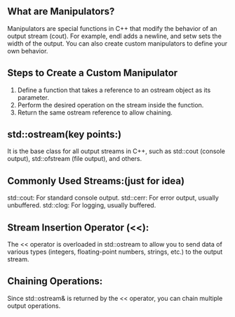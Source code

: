 ## What are Manipulators?
Manipulators are special functions in C++ that modify the behavior of an output stream (cout). For example, endl adds a newline, and setw sets the width of the output. You can also create custom manipulators to define your own behavior.

## Steps to Create a Custom Manipulator

1. Define a function that takes a reference to an ostream object as its parameter.
2. Perform the desired operation on the stream inside the function.
3. Return the same ostream reference to allow chaining.

## std::ostream(key points:)
It is the base class for all output streams in C++, such as std::cout (console output), std::ofstream (file output), and others.

## Commonly Used Streams:(just for idea)
std::cout: For standard console output.
std::cerr: For error output, usually unbuffered.
std::clog: For logging, usually buffered.

## Stream Insertion Operator (<<):
The << operator is overloaded in std::ostream to allow you to send data of various types (integers, floating-point numbers, strings, etc.) to the output stream.

## Chaining Operations:
Since std::ostream& is returned by the << operator, you can chain multiple output operations.